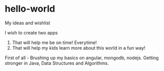 # hello-world
My ideas and wishlist

I wish to create two apps
1) That will help me be on time! Everytime!
2) That will help my kids learn more about this world in a fun way!

First of all - 
Brushing up my basics on angular, mongodb, nodejs. Getting stronger in Java, Data Structures and Algorithms. 
